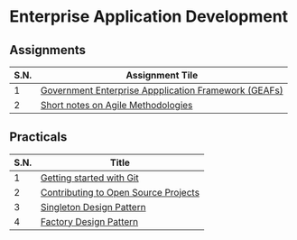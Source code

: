 #  Enterprise Application Development

## Assignments

| S.N. | Assignment Tile |
| --- | --- |
| 1 | [Government Enterprise Appplication Framework (GEAFs)] |
| 2 | [Short notes on Agile Methodologies] |

[Government Enterprise Appplication Framework (GEAFs)]:https://github.com/EAD-GCES/SimantaBaral-EAD/tree/main/Assignmnets/Assignment1
[Short notes on Agile Methodologies]:https://github.com/EAD-GCES/SimantaBaral-EAD/tree/main/Assignmnets/Assignment2

## Practicals

| S.N. | Title |
| --- | --- |
| 1 | [Getting started with Git] |
| 2 | [Contributing to Open Source Projects] |
| 3 | [Singleton Design Pattern] |
| 4 | [Factory Design Pattern] |

[Getting started with Git]:https://github.com/EAD-GCES/SimantaBaral-EAD/tree/main/Practicals/Lab1
[Contributing to Open Source Projects]:https://github.com/EAD-GCES/SimantaBaral-EAD/tree/main/Practicals/Lab2
[Singleton Design Pattern]:https://github.com/EAD-GCES/SimantaBaral-EAD/tree/main/Practicals/Lab3
[Factory Design Pattern]:https://github.com/EAD-GCES/SimantaBaral-EAD/tree/main/Practicals/Lab4
